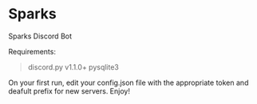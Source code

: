 # Sparks
Sparks Discord Bot

Requirements:

> discord.py v1.1.0+
> pysqlite3

On your first run, edit your config.json file with the appropriate token and deafult prefix for new servers.
Enjoy!
